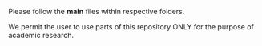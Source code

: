 Please follow the **main** files within respective folders. 

We permit the user to use parts of this repository ONLY for the purpose of academic research.
